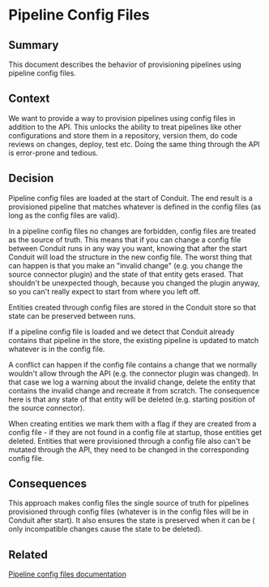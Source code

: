 # Pipeline Config Files

## Summary

This document describes the behavior of provisioning pipelines using pipeline
config files.

## Context

We want to provide a way to provision pipelines using config files in addition
to the API. This unlocks the ability to treat pipelines like other
configurations and store them in a repository, version them, do code reviews on
changes, deploy, test etc. Doing the same thing through the API is error-prone
and tedious.

## Decision

Pipeline config files are loaded at the start of Conduit. The end result is a
provisioned pipeline that matches whatever is defined in the config files (as
long as the config files are valid).

In a pipeline config files no changes are forbidden, config files are treated as
the source of truth. This means that if you can change a config file between
Conduit runs in any way you want, knowing that after the start Conduit will load
the structure in the new config file. The worst thing that can happen is that
you make an "invalid change" (e.g. you change the source connector plugin) and
the state of that entity gets erased. That shouldn't be unexpected though,
because you changed the plugin anyway, so you can't really expect to start from
where you left off.

Entities created through config files are stored in the Conduit store so that
state can be preserved between runs.

If a pipeline config file is loaded and we detect that Conduit already contains
that pipeline in the store, the existing pipeline is updated to match whatever
is in the config file.

A conflict can happen if the config file contains a change that we normally
wouldn't allow through the API (e.g. the connector plugin was changed). In that
case we log a warning about the invalid change, delete the entity that contains
the invalid change and recreate it from scratch. The consequence here is that
any state of that entity will be deleted (e.g. starting position of the source
connector).

When creating entities we mark them with a flag if they are created from a
config file - if they are not found in a config file at startup, those entities
get deleted. Entities that were provisioned through a config file also can't be
mutated through the API, they need to be changed in the corresponding config
file.

## Consequences

This approach makes config files the single source of truth for pipelines
provisioned through config files (whatever is in the config files will be in
Conduit after start). It also ensures the state is preserved when it can be (
only incompatible changes cause the state to be deleted).

## Related

[Pipeline config files documentation](../pipeline_configuration_files.md)
